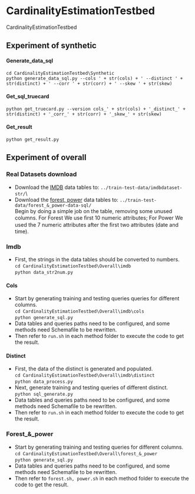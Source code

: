 # CardinalityEstimationTestbed
CardinalityEstimationTestbed

## Experiment of synthetic
#### Generate_data_sql
`cd CardinalityEstimationTestbed\Synthetic`\
`python generate_data_sql.py --cols ' + str(cols) + ' --distinct ' + str(distinct) + ' --corr ' + str(corr) + ' --skew ' + str(skew)`
#### Get_sql_truecard
`python get_truecard.py --version cols_' + str(cols) + '_distinct_' + str(distinct) + '_corr_' + str(corr) + '_skew_' + str(skew)`
#### Get_result
`python get_result.py`

## Experiment of overall
### Real Datasets download
- Download the [IMDB](http://homepages.cwi.nl/~boncz/job/imdb.tgz) data tables to: `../train-test-data/imdbdataset-str/`\
- Download the [forest, power](http://archive.ics.uci.edu/) data tables to: `../train-test-data/forest_&_power-data-sql/`\
Begin by doing a simple job on the table, removing some unused columns. For Forest We use ﬁrst 10 numeric attributes; For Power We used the 7 numeric attributes after the ﬁrst two attributes (date and time).
### Imdb
- First, the strings in the data tables should be converted to numbers.\
`cd CardinalityEstimationTestbed\Overall\imdb`\
`python data_str2num.py`
#### Cols
- Start by generating training and testing queries queries for different columns.\
`cd CardinalityEstimationTestbed\Overall\imdb\cols`\
`python generate_sql.py`
- Data tables and queries paths need to be configured, and some methods need Schemafile to be rewritten.
- Then refer to `run.sh` in each method folder to execute the code to get the result.
#### Distinct
- First, the data of the distinct is generated and populated.\
`cd CardinalityEstimationTestbed\Overall\imdb\distinct`\
`python data_process.py`
- Next, generate training and testing queries of different distinct.\
`python sql_generate.py`
- Data tables and queries paths need to be configured, and some methods need Schemafile to be rewritten.
- Then refer to `run.sh` in each method folder to execute the code to get the result.

### Forest_&_power
- Start by generating training and testing queries for different columns.\
`cd CardinalityEstimationTestbed\Overall\forest_&_power`\
`python generate_sql.py`
- Data tables and queries paths need to be configured, and some methods need Schemafile to be rewritten.
- Then refer to `forest.sh, power.sh` in each method folder to execute the code to get the result.
